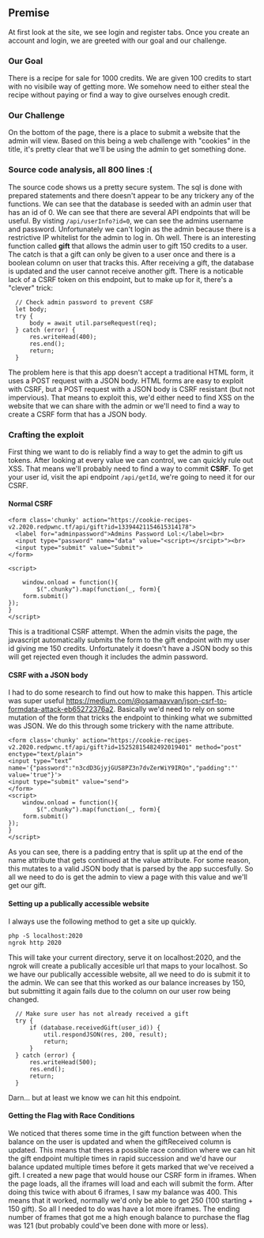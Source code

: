 ## Premise

At first look at the site, we see login and register tabs. Once you create an account and login, we are greeted with our goal and our challenge.

### Our Goal
There is a recipe for sale for 1000 credits. We are given 100 credits to start with no visibile way of getting more. We somehow need to either steal the
recipe without paying or find a way to give ourselves enough credit.


### Our Challenge
On the bottom of the page, there is a place to submit a website that the admin will view. Based on this being a web challenge with "cookies" in the title,
it's pretty clear that we'll be using the admin to get something done. 


### Source code analysis, all 800 lines :(
The source code shows us a pretty secure system. The sql is done with prepared statements and there doesn't appear to be any trickery any of the functions.
We can see that the database is seeded with an admin user that has an id of 0. We can see that there are several API endpoints that will be useful. 
By visting `/api/userInfo?id=0`, we can see the admins username and password. Unfortunately we can't login as the admin because there is a restrictive IP whitelist for 
the admin to log in. Oh well. There is an interesting function called **gift** that allows the admin user to gift 150 credits to a user. The catch is that 
a gift can only be given to a user once and there is a boolean column on user that tracks this. After receiving a gift, the database is updated and the user 
cannot receive another gift. There is a noticable lack of a CSRF token on this endpoint, but to make up for it, there's a "clever" trick:
```
  // Check admin password to prevent CSRF
  let body;
  try {
      body = await util.parseRequest(req);
  } catch (error) {
      res.writeHead(400);
      res.end();
      return;
  }
```
The problem here is that this app doesn't accept a traditional HTML form, it uses a POST request with a JSON body. HTML forms are easy to exploit with CSRF, but a POST
request with a JSON body is CSRF resistant (but not impervious). That means to exploit this, we'd either need to find XSS on the website that we can share with the admin
or we'll need to find a way to create a CSRF form that has a JSON body.

### Crafting the exploit 
First thing we want to do is reliably find a way to get the admin to gift us tokens. After looking at every value we can control, we can quickly rule out XSS.
That means we'll probably need to find a way to commit **CSRF**. To get your user id, visit the api endpoint `/api/getId`, we're going to need it for our CSRF.
#### Normal CSRF
```
<form class='chunky' action="https://cookie-recipes-v2.2020.redpwnc.tf/api/gift?id=13394421154615314178">
  <label for="adminpassword">Admins Password Lol:</label><br>
  <input type="password" name="data" value="<script></srcipt>"><br>
  <input type="submit" value="Submit">
</form>

<script>

	window.onload = function(){
        $(".chunky").map(function(_, form){
    form.submit()
});
}
</script>
```
This is a traditional CSRF attempt. When the admin visits the page, the javascript automatically submits the form to the gift endpoint with my user id giving 
me 150 credits. Unfortunately it doesn't have a JSON body so this will get rejected even though it includes the admin password.

#### CSRF with a JSON body
I had to do some research to find out how to make this happen. This article was super useful https://medium.com/@osamaavvan/json-csrf-to-formdata-attack-eb65272376a2.
Basically we'd need to rely on some mutation of the form that tricks the endpoint to thinking what we submitted was JSON. We do this through some trickery with the name
attribute.
```
<form class='chunky' action="https://cookie-recipes-v2.2020.redpwnc.tf/api/gift?id=15252815482492019401" method="post" enctype="text/plain">
<input type=”text” name='{"password":"n3cdD3GjyjGUS8PZ3n7dvZerWiY9IRQn","padding":"' value='true"}'>
<input type="submit" value="send">
</form>
<script>
	window.onload = function(){
        $(".chunky").map(function(_, form){
    form.submit()
});
}
</script>
```
As you can see, there is a padding entry that is split up at the end of the name attribute that gets continued at the value attribute. For some reason, this 
mutates to a valid JSON body that is parsed by the app succesfully. So all we need to do is get the admin to view a page with this value and we'll get our gift.
#### Setting up a publically accessible website
I always use the following method to get a site up quickly.
``` 
php -S localhost:2020
ngrok http 2020
```
This will take your current directory, serve it on localhost:2020, and the ngrok will create a publically accesible url that maps to your localhost.
So we have our publically accessible website, all we need to do is submit it to the admin. We can see that this worked as our balance increases by 150, but 
submitting it again fails due to the column on our user row being changed. 
```
  // Make sure user has not already received a gift
  try {
      if (database.receivedGift(user_id)) {
          util.respondJSON(res, 200, result);
          return;
      }
  } catch (error) {
      res.writeHead(500);
      res.end();
      return;
  }
```
Darn... but at least we know we can hit this endpoint.
#### Getting the Flag with Race Conditions
We noticed that theres some time in the gift function between when the balance on the user is updated and when the giftReceived column is updated. This means that 
theres a possible race condition where we can hit the gift endpoint multiple times in rapid succession and we'd have our balance updated multiple times before it gets
marked that we've received a gift. 
I created a new page that would house our CSRF form in iframes. When the page loads, all the iframes will load and each will submit the form. After doing this twice 
with about 6 iframes, I saw my balance was 400. This means that it worked, normally we'd only be able to get 250 (100 starting + 150 gift). So all I needed to do 
was have a lot more iframes. The ending number of frames that got me a high enough balance to purchase the flag was 121 (but probably could've been done with more or
less). 
